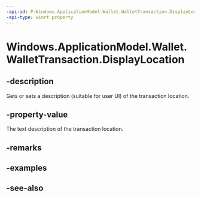 ----api-id: P:Windows.ApplicationModel.Wallet.WalletTransaction.DisplayLocation
-api-type: winrt property
---<!-- Property syntaxpublic string DisplayLocation { get;  set; }--># Windows.ApplicationModel.Wallet.WalletTransaction.DisplayLocation## -descriptionGets or sets a description (suitable for user UI) of the transaction location.## -property-valueThe text description of the transaction location.## -remarks## -examples## -see-also